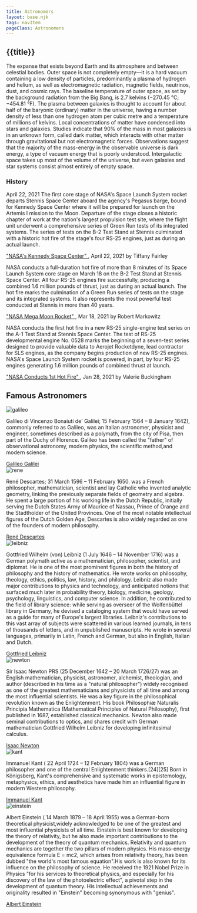 ```yaml
---
title: Astronomers
layout: base.njk
tags: navItem
pageClass: Astronomers
---
```


## {{title}}

The expanse that exists beyond Earth and its atmosphere and between celestial bodies. Outer space is not completely empty—it is a hard vacuum containing a low density of particles, predominantly a plasma of hydrogen and helium, as well as electromagnetic radiation, magnetic fields, neutrinos, dust, and cosmic rays. The baseline temperature of outer space, as set by the background radiation from the Big Bang, is 2.7 kelvins (−270.45 °C; −454.81 °F). The plasma between galaxies is thought to account for about half of the baryonic (ordinary) matter in the universe, having a number density of less than one hydrogen atom per cubic metre and a temperature of millions of kelvins. Local concentrations of matter have condensed into stars and galaxies. Studies indicate that 90% of the mass in most galaxies is in an unknown form, called dark matter, which interacts with other matter through gravitational but not electromagnetic forces. Observations suggest that the majority of the mass-energy in the observable universe is dark energy, a type of vacuum energy that is poorly understood. Intergalactic space takes up most of the volume of the universe, but even galaxies and star systems consist almost entirely of empty space.

<section class="History container">
        <div class="rect-bg"></div>
        <div class="title">
            <h3>History</h3>
        </div>

<div class="grid-wrapper">
            <div class="grid-box">
                <div class="hover">
                    April 22, 2021 <i class="fa fa-arrow-right"></i></
                </div>
                The first core stage of NASA's Space Launch System rocket departs Stennis Space Center aboard the agency's Pegasus barge, bound for Kennedy Space Center where it will be prepared for launch on the Artemis I mission to the Moon. Departure of the stage closes a historic chapter of work at the nation's largest propulsion test site, where the flight unit underwent a comprehensive series of Green Run tests of its integrated systems. The series of tests on the B-2 Test Stand at Stennis culminated with a historic hot fire of the stage's four RS-25 engines, just as during an actual launch.
                <p>
                <a href ="https://www.nasa.gov/feature/barging-in-artemis-i-core-stage-arrives-at-kennedy"> "NASA's Kennedy Space Center"  </a> , April 22, 2021 by Tiffany Fairley
                </p>
            </div>

<div class="grid-box">
                <div class="hover">
                     <i class="fa fa-arrow-right"></i></a>
                </div>
                <p>NASA conducts a full-duration hot fire of more than 8 minutes of its Space Launch System core stage on March 18 on the B-2 Test Stand at Stennis Space Center. All four RS-25 engines fire successfully, producing a combined 1.6 million pounds of thrust, just as during an actual launch. The hot fire marks the culmination of a Green Run series of tests on the stage and its integrated systems. It also represents the most powerful test conducted at Stennis in more than 40 years.</p>
                <p>
                <a href ="https://www.nasa.gov/press-release/nasa-mega-moon-rocket-passes-key-test-readies-for-launch"> "NASA Mega Moon Rocket"  </a> , Mar 18, 2021 by Robert Markowitz
                </p>
     </div>

<div class="grid-box">
                <div class="hover">
                    <i class="fa fa-arrow-right"></i></a>
                </div>
                <p>NASA conducts the first hot fire in a new RS-25 single-engine test series on the A-1 Test Stand at Stennis Space Center. The test of RS-25 developmental engine No. 0528 marks the beginning of a seven-test series designed to provide valuable data to Aerojet Rocketdyne, lead contractor for SLS engines, as the company begins production of new RS-25 engines. NASA's Space Launch System rocket is powered, in part, by four RS-25 engines generating 1.6 million pounds of combined thrust at launch.</p>
                <p>
                <a href ="https://www.nasa.gov/centers/stennis/news/releases/2021/NASA-Conducts-1st-Hot-Fire-of-New-RS-25-Engine-Test-Series"> "NASA Conducts 1st Hot Fire" </a> , Jan 28, 2021 by Valerie Buckingham
                </p>
     </div>
</section>
<section class="astronomer-container">
        <div class="title">
            <h2>Famous Astronomers</h2>
        </div>

<div class="grid-wrapper">
            <div class="grid-box">
                <img src="/images/Galileo_Galilei.jpg" alt="galileo">
                <p>Galileo di Vincenzo Bonaiuti de' Galilei; 15 February 1564 – 8 January 1642), commonly referred to as Galileo, was an Italian astronomer, physicist and engineer, sometimes described as a polymath, from the city of Pisa, then part of the Duchy of Florence. Galileo has been called the "father" of observational astronomy, modern physics, the scientific method,and modern science.</p>
                <div class="hover">
                   <a href ="https://en.wikipedia.org/wiki/Galileo_Galilei"> Galileo Galilei </a> 
                </div>
                
                 
            
<div class="grid-box">
                <img src="/images/ReneDescartes.png" alt="rene">
                <p>René Descartes; 31 March 1596 – 11 February 1650. was a French philosopher, mathematician, scientist and lay Catholic who invented analytic geometry, linking the previously separate fields of geometry and algebra. He spent a large portion of his working life in the Dutch Republic, initially serving the Dutch States Army of Maurice of Nassau, Prince of Orange and the Stadtholder of the United Provinces. One of the most notable intellectual figures of the Dutch Golden Age, Descartes is also widely regarded as one of the founders of modern philosophy.</P>
                <div class="hover">
                   <a href ="https://en.wikipedia.org/wiki/Ren%C3%A9_Descartes"> René Descartes </a> 
                </div>
            </div>
<div class="grid-box">
                <img src="/images/Gottfried_Wilhelm_Leibniz.jpg" alt="leibniz">
                <p>Gottfried Wilhelm (von) Leibniz (1 July 1646 – 14 November 1716) was a German polymath active as a mathematician, philosopher, scientist, and diplomat. He is one of the most prominent figures in both the history of philosophy and the history of mathematics. He wrote works on philosophy, theology, ethics, politics, law, history, and philology. Leibniz also made major contributions to physics and technology, and anticipated notions that surfaced much later in probability theory, biology, medicine, geology, psychology, linguistics, and computer science. In addition, he contributed to the field of library science: while serving as overseer of the Wolfenbüttel library in Germany, he devised a cataloging system that would have served as a guide for many of Europe's largest libraries. Leibniz's contributions to this vast array of subjects were scattered in various learned journals, in tens of thousands of letters, and in unpublished manuscripts. He wrote in several languages, primarily in Latin, French and German, but also in English, Italian and Dutch.</p>
<div class="hover">
                   <a href ="https://en.wikipedia.org/wiki/Gottfried_Wilhelm_Leibniz"> Gottfried Leibniz </a> 
                </div>

<div class="grid-box">
                <img src="/images/Portrait_of_Sir_Isaac_Newton,_1689.jpg" alt="newton">
                <p> Sir Isaac Newton PRS (25 December 1642 – 20 March 1726/27) was an English mathematician, physicist, astronomer, alchemist, theologian, and author (described in his time as a "natural philosopher") widely recognised as one of the greatest mathematicians and physicists of all time and among the most influential scientists. He was a key figure in the philosophical revolution known as the Enlightenment. His book Philosophiæ Naturalis Principia Mathematica (Mathematical Principles of Natural Philosophy), first published in 1687, established classical mechanics. Newton also made seminal contributions to optics, and shares credit with German mathematician Gottfried Wilhelm Leibniz for developing infinitesimal calculus.
                </p>
                <div class="hover">
                   <a href ="https://en.wikipedia.org/wiki/Isaac_Newton"> Isaac Newton </a> 
                </div>
            </div>
<div class="grid-box">
                <img src="/images/EmanuilKant.jpg" alt="kant">
                <p>Immanuel Kant ( 22 April 1724 – 12 February 1804) was a German philosopher and one of the central Enlightenment thinkers.[24][25] Born in Königsberg, Kant's comprehensive and systematic works in epistemology, metaphysics, ethics, and aesthetics have made him an influential figure in modern Western philosophy.
                </p>
                <div class="hover">
                   <a href ="https://en.wikipedia.org/wiki/Immanuel_Kant"> Immanuel Kant </a> 
                </div>
            </div>
<div class="grid-box">
                <img src="/images/Einstein.jpg" alt="einstein">
                <p>Albert Einstein ( 14 March 1879 – 18 April 1955) was a German-born theoretical physicist,widely acknowledged to be one of the greatest and most influential physicists of all time. Einstein is best known for developing the theory of relativity, but he also made important contributions to the development of the theory of quantum mechanics. Relativity and quantum mechanics are together the two pillars of modern physics. His mass–energy equivalence formula E = mc2, which arises from relativity theory, has been dubbed "the world's most famous equation".His work is also known for its influence on the philosophy of science. He received the 1921 Nobel Prize in Physics "for his services to theoretical physics, and especially for his discovery of the law of the photoelectric effect", a pivotal step in the development of quantum theory. His intellectual achievements and originality resulted in "Einstein" becoming synonymous with "genius".
                </p>
                 <div class="hover">
                   <a href ="https://en.wikipedia.org/wiki/Albert_Einstein"> Albert Einstein </a> 
                </div>
            </div>
</section>
